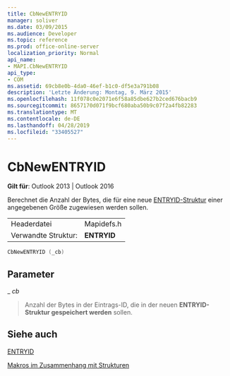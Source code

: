 ```yaml
---
title: CbNewENTRYID
manager: soliver
ms.date: 03/09/2015
ms.audience: Developer
ms.topic: reference
ms.prod: office-online-server
localization_priority: Normal
api_name:
- MAPI.CbNewENTRYID
api_type:
- COM
ms.assetid: 69cb8e0b-4da0-46ef-b1c0-df5e3a791b08
description: 'Letzte Änderung: Montag, 9. März 2015'
ms.openlocfilehash: 11f078c0e2071e6f58a85dbe627b2ced676bacb9
ms.sourcegitcommit: 8657170d071f9bcf680aba50b9c07f2a4fb82283
ms.translationtype: MT
ms.contentlocale: de-DE
ms.lasthandoff: 04/28/2019
ms.locfileid: "33405527"
---
```

# <a name="cbnewentryid"></a>CbNewENTRYID

  
  
**Gilt für**: Outlook 2013 | Outlook 2016 
  
Berechnet die Anzahl der Bytes, die für eine neue [ENTRYID-Struktur](entryid.md) einer angegebenen Größe zugewiesen werden sollen. 
  
|||
|:-----|:-----|
|Headerdatei  <br/> |Mapidefs.h  <br/> |
|Verwandte Struktur:  <br/> |**ENTRYID** <br/> |
   
```cpp
CbNewENTRYID (_cb)
```

## <a name="parameters"></a>Parameter

 _ _cb_
  
> Anzahl der Bytes in der Eintrags-ID, die in der neuen **ENTRYID-Struktur gespeichert werden** sollen. 
    
## <a name="see-also"></a>Siehe auch



[ENTRYID](entryid.md)


[Makros im Zusammenhang mit Strukturen](macros-related-to-structures.md)


